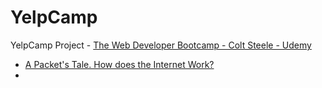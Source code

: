 # YelpCamp
YelpCamp Project - [The Web Developer Bootcamp - Colt Steele - Udemy](https://www.udemy.com/course/the-web-developer-bootcamp)

* [A Packet's Tale.  How does the Internet Work?](https://youtu.be/ewrBalT_eBM)
* []()
